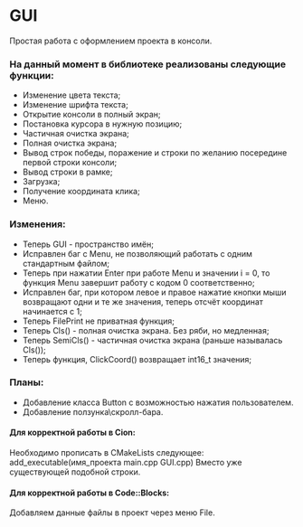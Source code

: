 # GUI
Простая работа с оформлением проекта в консоли.
### На данный момент в библиотеке реализованы следующие функции:
 - Изменение цвета текста;
 - Изменение шрифта текста;
 - Открытие консоли в полный экран;
 - Постановка курсора в нужную позицию;
 - Частичная очистка экрана;
 - Полная очистка экрана;
 - Вывод строк победы, поражение и строки по желанию посередине первой строки консоли;
 - Вывод строки в рамке;
 - Загрузка;
 - Получение координата клика;
 - Меню.
### Изменения:
 - Теперь GUI - пространство имён;
 - Исправлен баг с Menu, не позволяющий работать с одним стандартным файлом;
 - Теперь при нажатии Enter при работе Menu и значении i = 0, то функция Menu завершит работу с кодом 0 соответственно;
 - Исправлен баг, при котором левое и правое нажатие кнопки мыши возвращают одни и те же значения, теперь отсчёт координат начинается с 1;
 - Теперь FilePrint не приватная функция;
 - Теперь Cls() - полная очистка экрана. Без ряби, но медленная;
 - Теперь SemiCls() - частичная очистка экрана (раньше называлась Cls());
 - Теперь функция, ClickCoord() возвращает int16_t значения;
### Планы:
 - Добавление класса Button с возможностью нажатия пользователем.
 - Добавление ползунка\скролл-бара.


#### Для корректной работы в Cion:
Необходимо прописать в CMakeLists следующее: add_executable(имя_проекта main.cpp GUI.cpp)
Вместо уже существующей подобной строки.
#### Для корректной работы в Code::Blocks:
  Добавляем данные файлы в проект через меню File.
